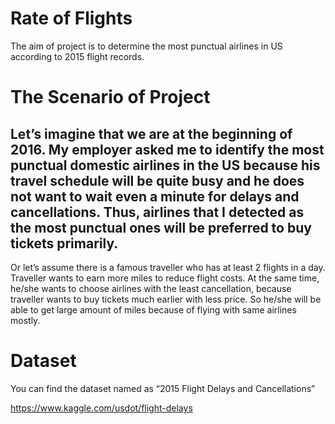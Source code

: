 # Rate of Flights
The aim of project is to determine the most punctual airlines in US according to 2015 flight records.

# The Scenario of Project
Let’s imagine that we are at the beginning of 2016. My employer asked me to identify the most punctual domestic airlines in the US because his travel schedule will be quite busy and he does not want to wait even a minute for delays and cancellations. Thus, airlines that I detected as the most punctual ones will be preferred to buy tickets primarily.
-----------------------------------------------------------------------------------------------------
Or let’s assume there is a famous traveller who has at least 2 flights in a day. Traveller wants to earn more miles to reduce flight costs. At the same time, he/she wants to choose airlines with the least cancellation, because traveller wants to buy tickets much earlier with less price. So he/she will be able to get large amount of miles because of flying with same airlines mostly.

# Dataset
You can find the dataset named as “2015 Flight Delays and Cancellations”

https://www.kaggle.com/usdot/flight-delays
